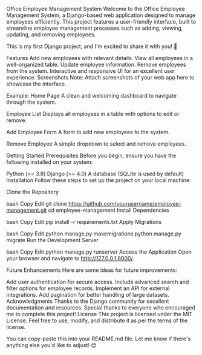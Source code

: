 Office Employee Management System
Welcome to the Office Employee Management System, a Django-based web application designed to manage employees efficiently. This project features a user-friendly interface, built to streamline employee management processes such as adding, viewing, updating, and removing employees.

This is my first Django project, and I'm excited to share it with you! 🎉

Features
Add new employees with relevant details.
View all employees in a well-organized table.
Update employee information.
Remove employees from the system.
Interactive and responsive UI for an excellent user experience.
Screenshots
Note: Attach screenshots of your web app here to showcase the interface.

Example:
Home Page
A clean and welcoming dashboard to navigate through the system.

Employee List
Displays all employees in a table with options to edit or remove.

Add Employee Form
A form to add new employees to the system.

Remove Employee
A simple dropdown to select and remove employees.

Getting Started
Prerequisites
Before you begin, ensure you have the following installed on your system:

Python (>= 3.8)
Django (>= 4.0)
A database (SQLite is used by default)
Installation
Follow these steps to set up the project on your local machine:

Clone the Repository

bash
Copy
Edit
git clone https://github.com/yourusername/employee-management.git
cd employee-management
Install Dependencies

bash
Copy
Edit
pip install -r requirements.txt
Apply Migrations

bash
Copy
Edit
python manage.py makemigrations
python manage.py migrate
Run the Development Server

bash
Copy
Edit
python manage.py runserver
Access the Application Open your browser and navigate to http://127.0.0.1:8000/.

Future Enhancements
Here are some ideas for future improvements:

Add user authentication for secure access.
Include advanced search and filter options for employee records.
Implement an API for external integrations.
Add pagination for better handling of large datasets.
Acknowledgments
Thanks to the Django community for excellent documentation and resources.
Special thanks to everyone who encouraged me to complete this project!
License
This project is licensed under the MIT License. Feel free to use, modify, and distribute it as per the terms of the license.

You can copy-paste this into your README.md file. Let me know if there's anything else you'd like to adjust! 😊
